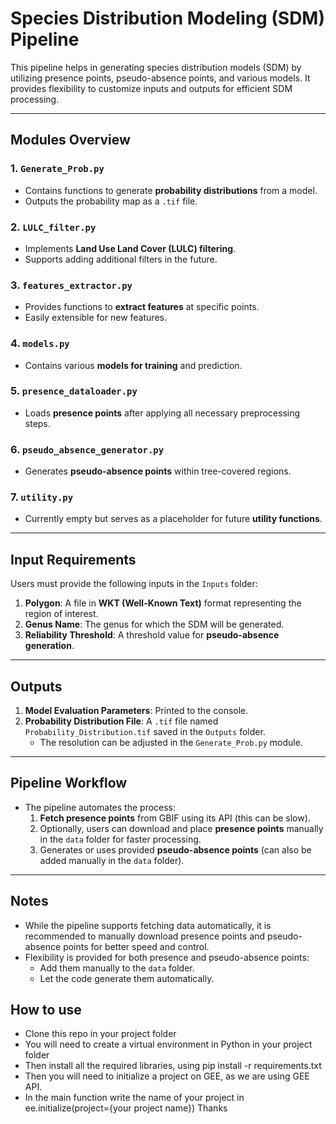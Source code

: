 # **Species Distribution Modeling (SDM) Pipeline**

This pipeline helps in generating species distribution models (SDM) by utilizing presence points, pseudo-absence points, and various models. It provides flexibility to customize inputs and outputs for efficient SDM processing.

---

## **Modules Overview**
### **1. `Generate_Prob.py`**
- Contains functions to generate **probability distributions** from a model.
- Outputs the probability map as a `.tif` file.

### **2. `LULC_filter.py`**
- Implements **Land Use Land Cover (LULC) filtering**.
- Supports adding additional filters in the future.

### **3. `features_extractor.py`**
- Provides functions to **extract features** at specific points.
- Easily extensible for new features.

### **4. `models.py`**
- Contains various **models for training** and prediction.

### **5. `presence_dataloader.py`**
- Loads **presence points** after applying all necessary preprocessing steps.

### **6. `pseudo_absence_generator.py`**
- Generates **pseudo-absence points** within tree-covered regions.

### **7. `utility.py`**
- Currently empty but serves as a placeholder for future **utility functions**.

---

## **Input Requirements**
Users must provide the following inputs in the `Inputs` folder:

1. **Polygon**: A file in **WKT (Well-Known Text)** format representing the region of interest.
2. **Genus Name**: The genus for which the SDM will be generated.
3. **Reliability Threshold**: A threshold value for **pseudo-absence generation**.

---

## **Outputs**
1. **Model Evaluation Parameters**: Printed to the console.
2. **Probability Distribution File**: A `.tif` file named `Probability_Distribution.tif` saved in the `Outputs` folder.
   - The resolution can be adjusted in the `Generate_Prob.py` module.

---

## **Pipeline Workflow**
- The pipeline automates the process:
  1. **Fetch presence points** from GBIF using its API (this can be slow).
  2. Optionally, users can download and place **presence points** manually in the `data` folder for faster processing.
  3. Generates or uses provided **pseudo-absence points** (can also be added manually in the `data` folder).

---

## **Notes**
- While the pipeline supports fetching data automatically, it is recommended to manually download presence points and pseudo-absence points for better speed and control.
- Flexibility is provided for both presence and pseudo-absence points:
  - Add them manually to the `data` folder.
  - Let the code generate them automatically.

## **How to use**
- Clone this repo in your project folder
- You will need to create a virtual environment in Python in your project folder
- Then install all the required libraries, using pip install -r requirements.txt 
- Then you will need to initialize a project on GEE, as we are using GEE API.
- In the main function write the name of your project in ee.initialize(project={your project name})
            Thanks